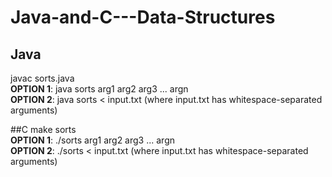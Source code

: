 # Java-and-C---Data-Structures
## Java
javac sorts.java  
**OPTION 1**: java sorts arg1 arg2 arg3 ... argn  
**OPTION 2**: java sorts < input.txt (where input.txt has whitespace-separated arguments)

##C
make sorts  
**OPTION 1**: ./sorts arg1 arg2 arg3 ... argn  
**OPTION 2**: ./sorts < input.txt (where input.txt has whitespace-separated arguments)
